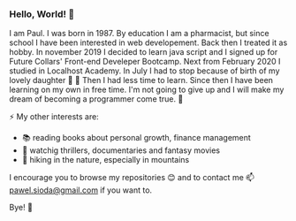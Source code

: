 ### Hello, World! 👋

I am Paul. I was born in 1987. By education I am a pharmacist, but since school  I have been interested in web developement. Back then I treated it as hobby. In november 2019 I decided to learn java script and I signed up for Future Collars' Front-end Develeper Bootcamp. Next from February 2020 I studied in Localhost Academy. In July I had to stop because of birth of my lovely daughter :baby: :girl: Then I had less time to learn. Since then I have been learning on my own in free time. I'm not going to give up and I will make my dream of becoming a programmer come true. :muscle:

⚡ My other interests are:
* :books: reading books about personal growth, finance management 
* :movie_camera: watchig thrillers, documentaries and fantasy movies
* :evergreen_tree: hiking in the nature, especially in mountains

I encourage you to browse my repositories :blush: and to contact me 📫 [pawel.sioda@gmail.com](mailto:pawel.sioda@gmail.com "My email") if you want to. 

Bye! 🙂
